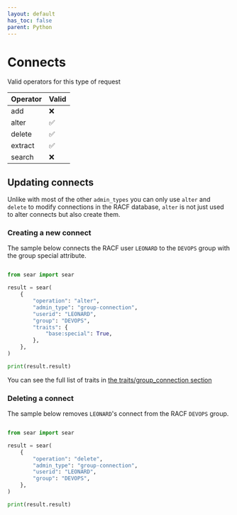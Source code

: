 ```yaml
---
layout: default
has_toc: false
parent: Python
---
```



# Connects

Valid operators for this type of request

<div class="table-wrapper" markdown="block">

| Operator | Valid |
|----------|-------|
| add      | ❌    |
| alter    | ✅    |
| delete   | ✅    |
| extract  | ✅    |
| search   | ❌    |

</div>

## Updating connects

Unlike with most of the other `admin_types` you can only use `alter` and `delete` to modify connections in the RACF database, `alter` is not just used to alter connects but also create them.

### Creating a new connect

The sample below connects the RACF user `LEONARD` to the `DEVOPS` group with the group special attribute.

```python

from sear import sear

result = sear(
    {
        "operation": "alter",
        "admin_type": "group-connection",
        "userid": "LEONARD",
        "group": "DEVOPS",
        "traits": {
            "base:special": True,
        },
    },
)

print(result.result)
```

You can see the full list of traits in [the traits/group_connection section](https://mainframe-renewal-project.github.io/sear-docs/traits/group_connection/)

### Deleting a connect

The sample below removes `LEONARD`'s connect from the RACF `DEVOPS` group.

```python

from sear import sear

result = sear(
    {
        "operation": "delete",
        "admin_type": "group-connection",
        "userid": "LEONARD",
        "group": "DEVOPS",
    },
)

print(result.result)
```
